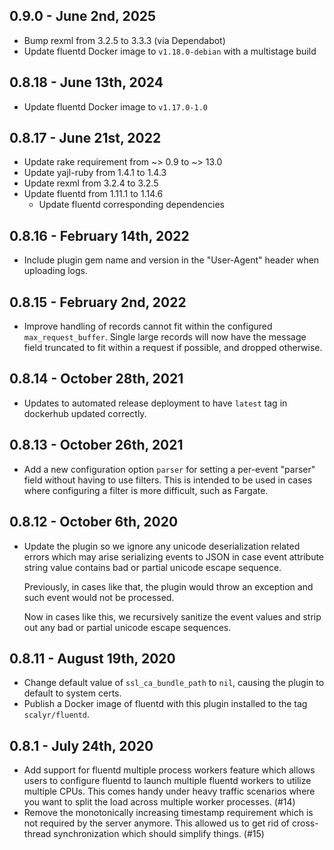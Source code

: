 ## 0.9.0 - June 2nd, 2025

- Bump rexml from 3.2.5 to 3.3.3 (via Dependabot)
- Update fluentd Docker image to `v1.18.0-debian` with a multistage build

## 0.8.18 - June 13th, 2024

- Update fluentd Docker image to `v1.17.0-1.0`

## 0.8.17 - June 21st, 2022

- Update rake requirement from ~> 0.9 to ~> 13.0
- Update yajl-ruby from 1.4.1 to 1.4.3
- Update rexml from 3.2.4 to 3.2.5
- Update fluentd from 1.11.1 to 1.14.6
  - Update fluentd corresponding dependencies

## 0.8.16 - February 14th, 2022

- Include plugin gem name and version in the "User-Agent" header when uploading logs.

## 0.8.15 - February 2nd, 2022

- Improve handling of records cannot fit within the configured `max_request_buffer`.
  Single large records will now have the message field truncated to fit within a request if possible,
  and dropped otherwise.

## 0.8.14 - October 28th, 2021

- Updates to automated release deployment to have `latest` tag in dockerhub updated correctly.

## 0.8.13 - October 26th, 2021

- Add a new configuration option `parser` for setting a per-event "parser" field without
  having to use filters. This is intended to be used in cases where configuring a filter
  is more difficult, such as Fargate.

## 0.8.12 - October 6th, 2020

- Update the plugin so we ignore any unicode deserialization related errors which may arise
  serializing events to JSON in case event attribute string value contains bad or partial
  unicode escape sequence.

  Previously, in cases like that, the plugin would throw an exception and such event would not be
  processed.

  Now in cases like this, we recursively sanitize the event values and strip out any bad or partial
  unicode escape sequences.

## 0.8.11 - August 19th, 2020

- Change default value of `ssl_ca_bundle_path` to `nil`, causing the plugin to default to system certs.
- Publish a Docker image of fluentd with this plugin installed to the tag `scalyr/fluentd`.

## 0.8.1 - July 24th, 2020

- Add support for fluentd multiple process workers feature which allows users to configure
  fluentd to launch multiple fluentd workers to utilize multiple CPUs. This comes handy
  under heavy traffic scenarios where you want to split the load across multiple worker
  processes. (#14)
- Remove the monotonically increasing timestamp requirement which is not required by the server
  anymore. This allowed us to get rid of cross-thread synchronization which should simplify
  things. (#15)
